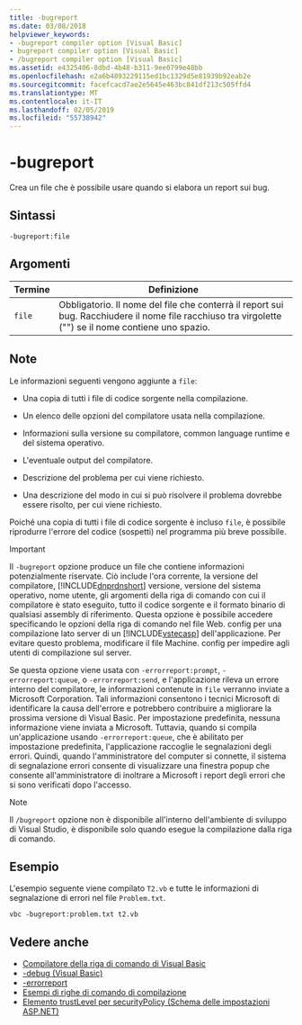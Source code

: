 ```yaml
---
title: -bugreport
ms.date: 03/08/2018
helpviewer_keywords:
- -bugreport compiler option [Visual Basic]
- bugreport compiler option [Visual Basic]
- /bugreport compiler option [Visual Basic]
ms.assetid: e4325406-8dbd-4b48-b311-9ee0799e48bb
ms.openlocfilehash: e2a6b4893229115ed1bc1329d5e81939b92eab2e
ms.sourcegitcommit: facefcacd7ae2e5645e463bc841df213c505ffd4
ms.translationtype: MT
ms.contentlocale: it-IT
ms.lasthandoff: 02/05/2019
ms.locfileid: "55738942"
---
```

# <a name="-bugreport"></a>-bugreport
Crea un file che è possibile usare quando si elabora un report sui bug.  
  
## <a name="syntax"></a>Sintassi  
  
```  
-bugreport:file  
```  
  
## <a name="arguments"></a>Argomenti  
  
|Termine|Definizione|  
|---|---|  
|`file`|Obbligatorio. Il nome del file che conterrà il report sui bug. Racchiudere il nome file racchiuso tra virgolette ("") se il nome contiene uno spazio.|  
  
## <a name="remarks"></a>Note  
 Le informazioni seguenti vengono aggiunte a `file`:  
  
-   Una copia di tutti i file di codice sorgente nella compilazione.  
  
-   Un elenco delle opzioni del compilatore usata nella compilazione.  
  
-   Informazioni sulla versione su compilatore, common language runtime e del sistema operativo.  
  
-   L'eventuale output del compilatore.  
  
-   Descrizione del problema per cui viene richiesto.  
  
-   Una descrizione del modo in cui si può risolvere il problema dovrebbe essere risolto, per cui viene richiesto.  
  
 Poiché una copia di tutti i file di codice sorgente è incluso `file`, è possibile riprodurre l'errore del codice (sospetti) nel programma più breve possibile.  
  
> [!IMPORTANT]
>  Il `-bugreport` opzione produce un file che contiene informazioni potenzialmente riservate. Ciò include l'ora corrente, la versione del compilatore, [!INCLUDE[dnprdnshort](~/includes/dnprdnshort-md.md)] versione, versione del sistema operativo, nome utente, gli argomenti della riga di comando con cui il compilatore è stato eseguito, tutto il codice sorgente e il formato binario di qualsiasi assembly di riferimento. Questa opzione è possibile accedere specificando le opzioni della riga di comando nel file Web. config per una compilazione lato server di un [!INCLUDE[vstecasp](~/includes/vstecasp-md.md)] dell'applicazione. Per evitare questo problema, modificare il file Machine. config per impedire agli utenti di compilazione sul server.  
  
 Se questa opzione viene usata con `-errorreport:prompt`, `-errorreport:queue`, o `-errorreport:send`, e l'applicazione rileva un errore interno del compilatore, le informazioni contenute in `file` verranno inviate a Microsoft Corporation. Tali informazioni consentono i tecnici Microsoft di identificare la causa dell'errore e potrebbero contribuire a migliorare la prossima versione di Visual Basic. Per impostazione predefinita, nessuna informazione viene inviata a Microsoft. Tuttavia, quando si compila un'applicazione usando `-errorreport:queue`, che è abilitato per impostazione predefinita, l'applicazione raccoglie le segnalazioni degli errori. Quindi, quando l'amministratore del computer si connette, il sistema di segnalazione errori consente di visualizzare una finestra popup che consente all'amministratore di inoltrare a Microsoft i report degli errori che si sono verificati dopo l'accesso.  
  
> [!NOTE]
>  Il `/bugreport` opzione non è disponibile all'interno dell'ambiente di sviluppo di Visual Studio, è disponibile solo quando esegue la compilazione dalla riga di comando.  
  
## <a name="example"></a>Esempio  
 L'esempio seguente viene compilato `T2.vb` e tutte le informazioni di segnalazione di errori nel file `Problem.txt`.  
  
```  
vbc -bugreport:problem.txt t2.vb  
```  
  
## <a name="see-also"></a>Vedere anche
- [Compilatore della riga di comando di Visual Basic](../../../visual-basic/reference/command-line-compiler/index.md)
- [-debug (Visual Basic)](../../../visual-basic/reference/command-line-compiler/debug.md)
- [-errorreport](../../../visual-basic/reference/command-line-compiler/errorreport.md)
- [Esempi di righe di comando di compilazione](../../../visual-basic/reference/command-line-compiler/sample-compilation-command-lines.md)
- [Elemento trustLevel per securityPolicy (Schema delle impostazioni ASP.NET)](https://docs.microsoft.com/previous-versions/dotnet/netframework-4.0/as399f0x(v=vs.100))
